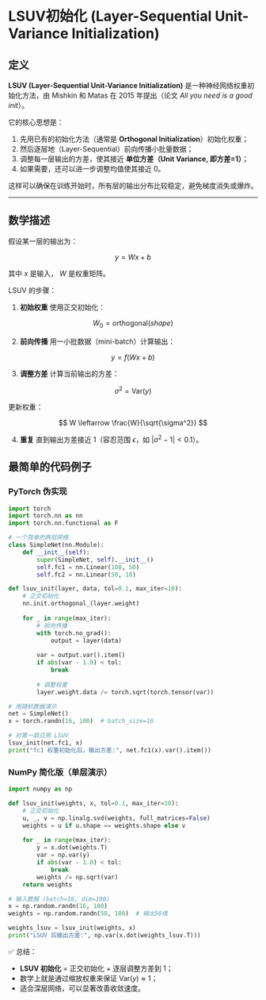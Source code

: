 # LSUV初始化 (Layer-Sequential Unit-Variance Initialization)

## 定义

**LSUV (Layer-Sequential Unit-Variance Initialization)** 是一种神经网络权重初始化方法，由 Mishkin 和 Matas 在 2015 年提出（论文 *All you need is a good init*）。

它的核心思想是：

1. 先用已有的初始化方法（通常是 **Orthogonal Initialization**）初始化权重；
2. 然后逐层地（Layer-Sequential）前向传播小批量数据；
3. 调整每一层输出的方差，使其接近 **单位方差（Unit Variance, 即方差=1）**；
4. 如果需要，还可以进一步调整均值使其接近 0。

这样可以确保在训练开始时，所有层的输出分布比较稳定，避免梯度消失或爆炸。

---

## 数学描述

假设某一层的输出为：

$$
y = W x + b
$$

其中 $x$ 是输入， $W$ 是权重矩阵。

LSUV 的步骤：

1. **初始权重**
   使用正交初始化：

$$
W_0 = \text{orthogonal}(shape)
$$

2. **前向传播**
   用一小批数据（mini-batch）计算输出：

$$
y = f(Wx + b)
$$

3. **调整方差**
   计算当前输出的方差：

$$
\sigma^2 = \text{Var}(y)
$$

   更新权重：

$$
W \leftarrow \frac{W}{\sqrt{\sigma^2}}
$$

4. **重复** 直到输出方差接近 1（容忍范围 $\epsilon$，如 $|\sigma^2 - 1| < 0.1$）。



## 最简单的代码例子

### PyTorch 伪实现

```python
import torch
import torch.nn as nn
import torch.nn.functional as F

# 一个简单的两层网络
class SimpleNet(nn.Module):
    def __init__(self):
        super(SimpleNet, self).__init__()
        self.fc1 = nn.Linear(100, 50)
        self.fc2 = nn.Linear(50, 10)

def lsuv_init(layer, data, tol=0.1, max_iter=10):
    # 正交初始化
    nn.init.orthogonal_(layer.weight)
    
    for _ in range(max_iter):
        # 前向传播
        with torch.no_grad():
            output = layer(data)
        
        var = output.var().item()
        if abs(var - 1.0) < tol:
            break
        
        # 调整权重
        layer.weight.data /= torch.sqrt(torch.tensor(var))

# 用随机数据演示
net = SimpleNet()
x = torch.randn(16, 100)  # batch_size=16

# 对第一层应用 LSUV
lsuv_init(net.fc1, x)
print("fc1 权重初始化后，输出方差:", net.fc1(x).var().item())
```



### NumPy 简化版（单层演示）

```python
import numpy as np

def lsuv_init(weights, x, tol=0.1, max_iter=10):
    # 正交初始化
    u, _, v = np.linalg.svd(weights, full_matrices=False)
    weights = u if u.shape == weights.shape else v
    
    for _ in range(max_iter):
        y = x.dot(weights.T)
        var = np.var(y)
        if abs(var - 1.0) < tol:
            break
        weights /= np.sqrt(var)
    return weights

# 输入数据 (batch=16, dim=100)
x = np.random.randn(16, 100)
weights = np.random.randn(50, 100)  # 输出50维

weights_lsuv = lsuv_init(weights, x)
print("LSUV 后输出方差:", np.var(x.dot(weights_lsuv.T)))
```



✅ 总结：

* **LSUV 初始化** = 正交初始化 + 逐层调整方差到 1；
* 数学上就是通过缩放权重来保证 $\text{Var}(y) \approx 1$；
* 适合深层网络，可以显著改善收敛速度。


